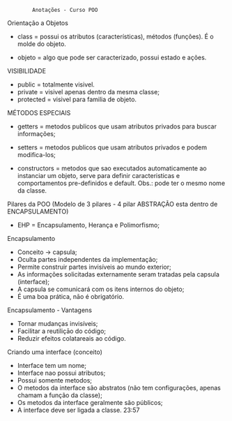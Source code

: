 			Anotações - Curso POO

Orientação a Objetos

- class = possui os atributos (características), métodos (funções). É o molde do objeto.

- objeto = algo que pode ser caracterizado, possui estado e ações.

VISIBILIDADE
- public = totalmente visivel.
- private = visivel apenas dentro da mesma classe;
- protected = visivel para familia de objeto.

MÉTODOS ESPECIAIS
- getters = metodos publicos que usam atributos privados para buscar informações;

- setters = metodos publicos que usam atributos privados e podem modifica-los;

- constructors = metodos que sao executados automaticamente ao instanciar um objeto, serve para definir caracteristicas e comportamentos pre-definidos e default. Obs.: pode ter o mesmo nome da classe.


Pilares da POO (Modelo de 3 pilares - 4 pilar ABSTRAÇÃO esta dentro de ENCAPSULAMENTO)

 * EHP = Encapsulamento, Herança e Polimorfismo;

Encapsulamento
 * Conceito -> capsula;
 * Oculta partes independentes da implementação;
 * Permite construir partes invisíveis ao mundo exterior;
 * As informações solicitadas externamente seram tratadas pela capsula (interface);
 * A capsula se comunicará com os itens internos do objeto;
 * É uma boa prática, nāo é obrigatório.

Encapsulamento - Vantagens
 * Tornar mudanças invisíveis;
 * Facilitar a reutiliçāo do código;
 * Reduzir efeitos colatareais ao código.

Criando uma interface (conceito)
 * Interface tem um nome;
 * Interface nao possui atributos;
 * Possui somente metodos;
 * O metodos da interface são abstratos (não tem configurações, apenas chamam a função da classe);
 * Os metodos da interface geralmente são públicos;
 * A interface deve ser ligada a classe.
23:57








